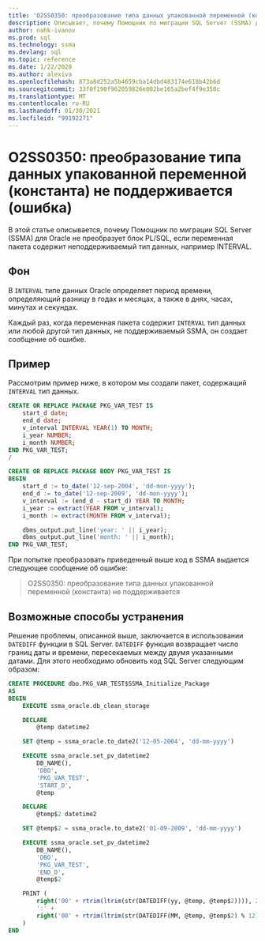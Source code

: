 ```yaml
---
title: 'O2SS0350: преобразование типа данных упакованной переменной (константа) не поддерживается (ошибка)'
description: Описывает, почему Помощник по миграции SQL Server (SSMA) для Oracle не преобразует блок PL/SQL, если переменная пакета содержит неподдерживаемый тип данных, например INTERVAL.
author: nahk-ivanov
ms.prod: sql
ms.technology: ssma
ms.devlang: sql
ms.topic: reference
ms.date: 1/22/2020
ms.author: alexiva
ms.openlocfilehash: 873a8d252a5b4659cba14dbd483174e618b42b6d
ms.sourcegitcommit: 33f0f190f962059826e002be165a2bef4f9e350c
ms.translationtype: MT
ms.contentlocale: ru-RU
ms.lasthandoff: 01/30/2021
ms.locfileid: "99192271"
---
```

# <a name="o2ss0350-conversion-of-packaged-variable-constant-data-type-is-not-supported-error"></a>O2SS0350: преобразование типа данных упакованной переменной (константа) не поддерживается (ошибка)

В этой статье описывается, почему Помощник по миграции SQL Server (SSMA) для Oracle не преобразует блок PL/SQL, если переменная пакета содержит неподдерживаемый тип данных, например INTERVAL.

## <a name="background"></a>Фон

В `INTERVAL` типе данных Oracle определяет период времени, определяющий разницу в годах и месяцах, а также в днях, часах, минутах и секундах.

Каждый раз, когда переменная пакета содержит `INTERVAL` тип данных или любой другой тип данных, не поддерживаемый SSMA, он создает сообщение об ошибке.

## <a name="example"></a>Пример

Рассмотрим пример ниже, в котором мы создали пакет, содержащий `INTERVAL` тип данных.

```sql
CREATE OR REPLACE PACKAGE PKG_VAR_TEST IS
    start_d date;
    end_d date;
    v_interval INTERVAL YEAR(1) TO MONTH;
    i_year NUMBER;
    i_month NUMBER;
END PKG_VAR_TEST;
/

CREATE OR REPLACE PACKAGE BODY PKG_VAR_TEST IS
BEGIN
    start_d := to_date('12-sep-2004', 'dd-mon-yyyy');
    end_d := to_date('12-sep-2009', 'dd-mon-yyyy');
    v_interval := (end_d - start_d) YEAR TO MONTH;
    i_year := extract(YEAR FROM v_interval);
    i_month := extract(MONTH FROM v_interval);

    dbms_output.put_line('year: ' || i_year);
    dbms_output.put_line('month: ' || i_month);
END PKG_VAR_TEST;
```

При попытке преобразовать приведенный выше код в SSMA выдается следующее сообщение об ошибке:

> O2SS0350: преобразование типа данных упакованной переменной (константа) не поддерживается

## <a name="possible-remedies"></a>Возможные способы устранения

Решение проблемы, описанной выше, заключается в использовании `DATEDIFF` функции в SQL Server. `DATEDIFF` функция возвращает число границ даты и времени, пересекаемых между двумя указанными датами. Для этого необходимо обновить код SQL Server следующим образом:

```sql
CREATE PROCEDURE dbo.PKG_VAR_TEST$SSMA_Initialize_Package
AS
BEGIN
    EXECUTE ssma_oracle.db_clean_storage

    DECLARE
        @temp datetime2

    SET @temp = ssma_oracle.to_date2('12-05-2004', 'dd-mm-yyyy')

    EXECUTE ssma_oracle.set_pv_datetime2
        DB_NAME(),
        'DBO',
        'PKG_VAR_TEST',
        'START_D',
        @temp

    DECLARE
        @temp$2 datetime2

    SET @temp$2 = ssma_oracle.to_date2('01-09-2009', 'dd-mm-yyyy')

    EXECUTE ssma_oracle.set_pv_datetime2
        DB_NAME(),
        'DBO',
        'PKG_VAR_TEST',
        'END_D',
        @temp$2

    PRINT (
        right('00' + rtrim(ltrim(str(DATEDIFF(yy, @temp, @temp$2)))), 2) +
        ':' +
        right('00' + rtrim(ltrim(str(DATEDIFF(MM, @temp, @temp$2) % 12))), 2)
    )
END
```
